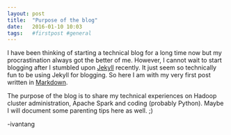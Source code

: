 ```yaml
---
layout: post
title:  "Purpose of the blog"
date:   2016-01-10 10:03
tags:   #firstpost #general
---
```


I have been thinking of starting a technical blog for a long time now but my procrastination always got the better of me. However, I cannot wait to start blogging after I stumbled upon [Jekyll][jekyll] recently. It just seem so technically fun to be using Jekyll for blogging. So here I am with my very first post written in [Markdown][markdown].


The purpose of the blog is to share my technical experiences on Hadoop cluster administration, Apache Spark and coding (probably Python). Maybe I will document some parenting tips here as well. ;)

-ivantang

[jekyll]:   http://jekyllrb.com
[markdown]: https://daringfireball.net/projects/markdown/
